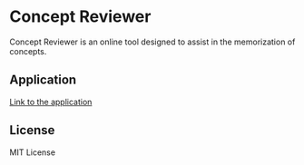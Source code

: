 # Concept Reviewer

Concept Reviewer is an online tool designed to assist in the memorization of concepts.

## Application

[Link to the application](https://cdn.rawgit.com/gustavotoyota/concept-reviewer/4cf11c8e/concept-reviewer.html)

## License

MIT License
